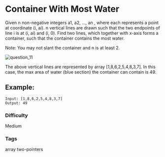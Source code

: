 # Container With Most Water

Given n non-negative integers a1, a2, ..., an , where each represents a point
at coordinate (i, ai). n vertical lines are drawn such that the two endpoints
of line i is at (i, ai) and (i, 0). Find two lines, which together with x-axis
forms a container, such that the container contains the most water.

Note: You may not slant the container and n is at least 2.

![question_11](question_11.png "Question 11")

The above vertical lines are represented by array [1,8,6,2,5,4,8,3,7].
In this case, the max area of water (blue section) the container can
contain is 49.

## Example:

```
Input: [1,8,6,2,5,4,8,3,7]
Output: 49
```

### Difficulty

Medium

### Tags

array two-pointers